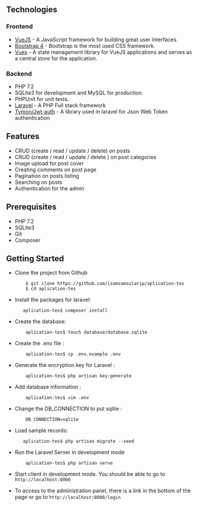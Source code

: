 
## Technologies

### Frontend

* [VueJS](https://fr.vuejs.org/index.html) - A JavaScript framework for building great user interfaces.
* [Bootstrap 4](https://getbootstrap.com) - Bootstrap is the most used CSS framework.
* [Vuex](https://getbootstrap.com) - A state management library for VueJS applications and serves as a central
store for the application.

### Backend

* PHP 7.2
* SQLite3 for development and MySQL for production.
* PHPUnit for unit tests.
* [Laravel](http://www.laravel.com) - A PHP Full stack framework
* [Tymon/Jwt-auth](https://jwt-auth.readthedocs.io/en/develop/) - A library used in laravel for Json Web Token authentication

## Features

* CRUD (create / read / update / delete) on posts
* CRUD (create / read / update / delete ) on post categories
* Image upload for post cover
* Creating comments on post page
* Pagination on posts listing
* Searching on posts
* Authentication for the admin
## Prerequisites

* PHP 7.2
* SQLite3
* Git
* Composer

## Getting Started

* Clone the project from Github

          $ git clone https://github.com/isamsamsularip/aplication-tes
          $ cd aplication-tes

* Install the packages for laravel:

         aplication-tes$ composer install

* Create the database:

          aplication-tes$ touch database/database.sqlite
          
* Create the .env file :

          aplication-tes$ cp .env.example .env
        
* Generate the encryption key for Laravel :

          aplication-tes$ php artisan key:generate
        
* Add database information :

          aplication-tes$ vim .env
        
* Change the DB_CONNECTION to put sqlite :

          DB_CONNECTION=sqlite        

* Load sample records:

         aplication-tes$ php artisan migrate --seed

* Run the Laravel Server in development mode

          aplication-tes$ php artisan serve

* Start client in development mode. You should be able to go to `http://localhost:8000`

* To access to the administration panel, there is a link in the bottom of the page or go to `http://localhost:8000/login`
